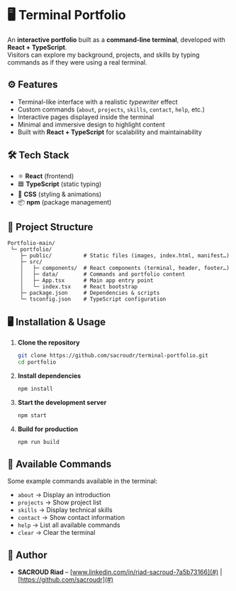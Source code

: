 # 🖥️ Terminal Portfolio

An **interactive portfolio** built as a **command-line terminal**, developed with **React + TypeScript**.  
Visitors can explore my background, projects, and skills by typing commands as if they were using a real terminal.

## ⚙️ Features

- Terminal-like interface with a realistic *typewriter* effect  
- Custom commands (`about`, `projects`, `skills`, `contact`, `help`, etc.)  
- Interactive pages displayed inside the terminal  
- Minimal and immersive design to highlight content  
- Built with **React + TypeScript** for scalability and maintainability  

## 🛠️ Tech Stack

- ⚛️ **React** (frontend)  
- 🟦 **TypeScript** (static typing)  
- 🎨 **CSS** (styling & animations)  
- 📦 **npm** (package management)  

## 📂 Project Structure

```
Portfolio-main/
 └─ portfolio/
    ├─ public/          # Static files (images, index.html, manifest…)
    ├─ src/
    │   ├─ components/  # React components (terminal, header, footer…)
    │   ├─ data/        # Commands and portfolio content
    │   ├─ App.tsx      # Main app entry point
    │   └─ index.tsx    # React bootstrap
    ├─ package.json     # Dependencies & scripts
    └─ tsconfig.json    # TypeScript configuration
```

## 🖥️ Installation & Usage

1. **Clone the repository**
   ```bash
   git clone https://github.com/sacroudr/terminal-portfolio.git
   cd portfolio
   ```

2. **Install dependencies**
   ```bash
   npm install
   ```

3. **Start the development server**
   ```bash
   npm start
   ```

4. **Build for production**
   ```bash
   npm run build
   ```

## 📜 Available Commands

Some example commands available in the terminal:

- `about` → Display an introduction  
- `projects` → Show project list  
- `skills` → Display technical skills  
- `contact` → Show contact information  
- `help` → List all available commands
- `clear` → Clear the terminal

## 👤 Author

- **SACROUD Riad** – [www.linkedin.com/in/riad-sacroud-7a5b73166](#) | [https://github.com/sacroudr](#)  
